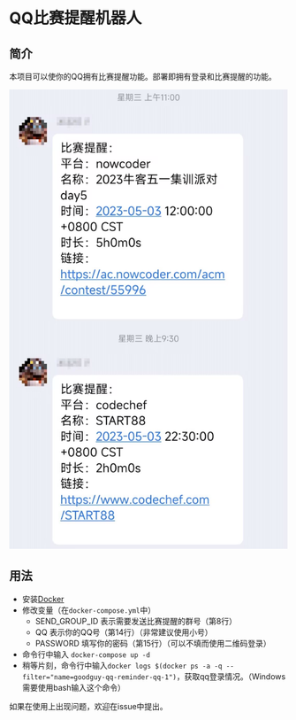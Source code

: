 # QQ比赛提醒机器人

## 简介

本项目可以使你的QQ拥有比赛提醒功能。部署即拥有登录和比赛提醒的功能。

![](introduce.jpg)

## 用法

- 安装[Docker](https://www.docker.com/)
- 修改变量（在`docker-compose.yml`中）
  - SEND_GROUP_ID 表示需要发送比赛提醒的群号（第8行）
  - QQ 表示你的QQ号（第14行）（非常建议使用小号）
  - PASSWORD 填写你的密码（第15行）（可以不填而使用二维码登录）
- 命令行中输入 `docker-compose up -d`
- 稍等片刻，命令行中输入`docker logs $(docker ps -a -q --filter="name=goodguy-qq-reminder-qq-1")`，获取qq登录情况。（Windows需要使用bash输入这个命令）

如果在使用上出现问题，欢迎在issue中提出。
